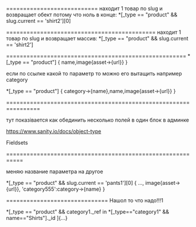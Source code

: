 ===========================
находит 1 товар по slug и возвращает обект потому что ноль в конце:
*[_type == "product" && slug.current == 'shirt2'][0]

============================================
находит 1 товар по slug и возвращает массив:
*[_type == "product" && slug.current == 'shirt2']

=====================================================
*[_type == "product"] {
      name,image{asset->{url}}
      }

если по ссылке какой то параметр  то можно его вытащить например category

*[_type == "product"] {
      category->{name},name,image{asset->{url}}
      }

================================================================

тут показівается как обединить несколько полей в один блок  в админке

https://www.sanity.io/docs/object-type

Fieldsets


===========================================================

меняю название параметра на другое

*[_type == "product" && slug.current == 'pants1'][0] {
...,
image{asset->{url}},
'category555':category->{name}
      }

==============================
Нашол то что надо!!!1

*[_type == "product" && category1._ref in *[_type=="category1" && name=="Shirts"]._id ]{...}
